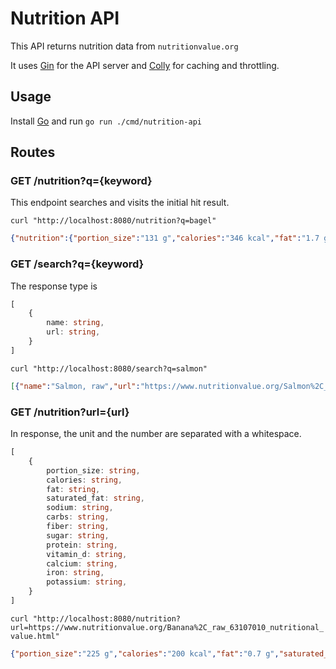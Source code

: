 # Nutrition API
This API returns nutrition data from `nutritionvalue.org`

It uses [Gin](https://github.com/gin-gonic/gin) for the API server and [Colly](https://github.com/gocolly/colly) for caching and throttling.

## Usage
Install [Go](https://go.dev/) and run `go run ./cmd/nutrition-api`

## Routes
###  GET /nutrition?q={keyword}
This endpoint searches and visits the initial hit result.

`curl "http://localhost:8080/nutrition?q=bagel"`
```json
{"nutrition":{"portion_size":"131 g","calories":"346 kcal","fat":"1.7 g","saturated_fat":"0.5 g","sodium":"553 mg","carbs":"69 g","fiber":"2.1 g","sugar":"11 g","protein":"14 g","vitamin_d":"0 mcg","calcium":"138 mg","iron":"4.7 mg","potassium":"140 mg"},"name":"Bagel","url":"https://www.nutritionvalue.org/Bagel_51180010_nutritional_value.html"}
```

###  GET /search?q={keyword}
The response type is
```typescript
[
    {
        name: string,
        url: string,
    }
]
```

`curl "http://localhost:8080/search?q=salmon"`
```json
[{"name":"Salmon, raw","url":"https://www.nutritionvalue.org/Salmon%2C_raw_26137100_nutritional_value.html"},{"name":"Salmon loaf","url":"https://www.nutritionvalue.org/Salmon_loaf_27250080_nutritional_value.html"},{"name":"Salmon salad","url":"https://www.nutritionvalue.org/Salmon_salad_27450030_nutritional_value.html"}]
```

###  GET /nutrition?url={url}
In response, the unit and the number are separated with a whitespace.
```typescript
[
    {
        portion_size: string,
        calories: string,
        fat: string,
        saturated_fat: string,
        sodium: string,
        carbs: string,
        fiber: string,
        sugar: string,
        protein: string,
        vitamin_d: string,
        calcium: string,
        iron: string,
        potassium: string,
    }
]
```

`curl "http://localhost:8080/nutrition?url=https://www.nutritionvalue.org/Banana%2C_raw_63107010_nutritional_value.html"`
```json
{"portion_size":"225 g","calories":"200 kcal","fat":"0.7 g","saturated_fat":"0.3 g","sodium":"2.3 mg","carbs":"51 g","fiber":"5.9 g","sugar":"28 g","protein":"2.5 g","vitamin_d":"0 mcg","calcium":"11 mg","iron":"0.6 mg","potassium":"806 mg"}
```


